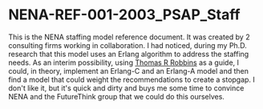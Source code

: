 # NENA-REF-001-2003_PSAP_Staff
This is the NENA staffing model reference document. It was created by 2 consulting firms working in collaboration. I had noticed, during my Ph.D. research that this model uses an Erlang algorithm to address the staffing needs. As an interim possibility, using [Thomas R Robbins](https://myweb.ecu.edu/ROBBINST/) as a guide, I could, in theory, implement an Erlang-C and an Erlang-A model and then find a model that could weight the recommendations to create a stopgap. I don't like it, but it's quick and dirty and buys me some time to convince NENA and the FutureThink group that we could do this ourselves. 

